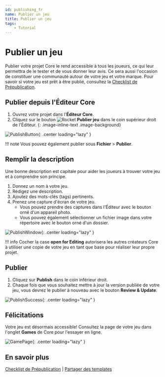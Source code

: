 ```yaml
---
id: publishing_fr
name: Publier un jeu
title: Publier un jeu
tags:
    - Tutorial
---
```


# Publier un jeu

Publier votre projet Core le rend accessible à tous les joueurs, ce qui leur permettra de le tester et de vous donner leur avis. Ce sera aussi l'occasion de constituer une communauté autour de votre jeu et votre marque. Pour savoir si votre jeu est prêt à être publié, consultez la [Checklist de Prépublication](publishing_checklist.fr.md).

## Publier depuis l'Éditeur Core

1. Ouvrez votre projet dans l'**Éditeur Core**.
2. Cliquez sur le bouton ![Rocket](../img/EditorManual/icons/HierarchyIcon_Publish.png) **Publier jeu** dans le coin supérieur droit de l'Éditeur.
{: .image-inline-text .image-background}

![PublishButton](../img/MyFirstMultiplayer/PublishButtonMarked.png){: .center loading="lazy" }

!!! note
    Vous pouvez également publier sous **Fichier** > **Publier**.

## Remplir la description

Une bonne description est capitale pour aider les joueurs à trouver votre jeu et à comprendre son principe.

1. Donnez un nom à votre jeu.
2. Rédigez une description.
3. Ajoutez des mots-clés (tags) pertinents.
4. Prenez une capture d'écran de votre jeu.
   - Vous pouvez prendre des captures dans l'Éditeur avec le bouton orné d'un appareil photo.
   - Vous pouvez également sélectionner un fichier image dans votre répertoire avec le bouton orné d'un dossier.

![PublishWindow](../img/MyFirstMultiplayer/PublishWindow.png){: .center loading="lazy" }

!!! info
    Cocher la case **open for Editing** autorisera les autres créateurs Core à utiliser une copie de votre jeu en tant que base pour réaliser leur propre projet.

## Publier

1. Cliquez sur **Publish** dans le coin inférieur droit.
2. Chaque fois que vous souhaitez mettre à jour la version publiée de votre jeu, vous devrez le publier à nouveau avec le bouton **Review & Update**.

![PublishSuccess](../img/MyFirstMultiplayer/PublishSuccess.png){: .center loading="lazy" }

## Félicitations

Votre jeu est désormais accessible! Consultez la page de votre jeu dans l'onglet **Games** de Core pour l'essayer en ligne.

![GamePage](../img/MyFirstMultiplayer/GamePage.jpg){: .center loading="lazy" }

## En savoir plus

[Checklist de Prépublication](publishing_checklist.fr.md) | [Partager des templates](template_reference.md)
